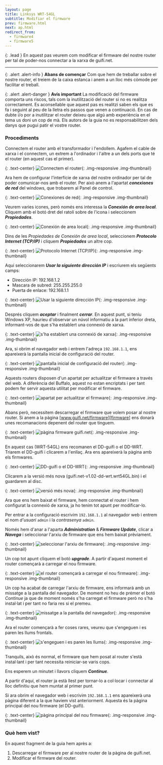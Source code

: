 ```yaml
---
layout: page
title: Linksys WRT-54GL
subtitle: Modifiar el firmware
prev: firmware.html
next: ap.html
redirect_from:
  - firmware4
  - firmware5
---
```


{: .lead }
En aquest pas veurem com modificar el firmware del nostre router per tal de poder-nos connectar a la xarxa de guifi.net.

---

{: .alert .alert-info }
**Abans de començar** Com que hem de treballar sobre el nostre router, el treiem de la caixa estanca i anem a un lloc més còmode per facilitar el treball.

{: .alert .alert-danger }
**Avís important** La modificació del firmware comporta uns riscos, tals com la inutilització del router si no es realitza correctament. Es aconsellable que aquest pas es realitzi saben els que es fa i seguint al peu de la lletra els passos que venen a continuació. En cas de dubte i/o por a inutilitzar el router deixeu que algú amb experiència en el tema us doni un cop de mà. Els autors de la guia no es responsabilitzen dels danys que pugui patir el vostre router.

### Procediments

Connectem el router amb el transformador i l'endollem. Agafem el cable de xarxa i el connectem, un extrem a l'ordinador i l'altre a un dels ports que té el router (en aquest cas el primer).

{: .text-center}
![Connectem el router](img/firmware/linksys-wrt-54gl/01.jpg "Connectem el router"){: .img-responsive .img-thumbnail}


Ara hem de configurar l'interfície de xarxa del nostre ordinador per tal de poder comunicar-nos amb el router. Per això anem a l'apartat ***conexiones de red*** del windows, que trobarem al Panel de control.

{: .text-center}
![Conexiones de red](img/firmware/linksys-wrt-54gl/02.jpg "Conexiones de red"){: .img-responsive .img-thumbnail}

Veurem varies icones, però només ens interessa la ***Conexión de area local***. Cliquem amb el botó dret del ratolí sobre de l'icona i seleccionem ***Propiedades***.

{: .text-center}
![Conexión de area local](img/firmware/linksys-wrt-54gl/03.jpg "Conexión de area local"){: .img-responsive .img-thumbnail}

Dins de les *Propiedades de Conexión de area local*, seleccionem ***Protocolo Internet (TCP/IP)*** i cliquem ***Propiedades*** un
altre cop.

{: .text-center}
![Protocolo Internet (TCP/IP)](img/firmware/linksys-wrt-54gl/04.jpg "Protocolo Internet (TCP/IP)"){: .img-responsive .img-thumbnail}

Aquí seleccionarem ***Usar la siguiente dirección IP*** i escriurem els següents camps:

- Dirección IP: 192.168.1.2
- Mascara de subred: 255.255.255.0
- Puerta de enlace: 192.168.1.1

{: .text-center}
![Usar la siguiente dirección IP](img/firmware/linksys-wrt-54gl/05.jpg "Usar la siguiente dirección IP"){: .img-responsive .img-thumbnail}


Després cliquem ***aceptar*** i finalment ***cerrar***. En aquest punt, si teniu Windows XP, hauríeu d'observar un núvol informatiu a la part inferior dreta, informant-vos de que s'ha establert una connexió de xarxa.

{: .text-center}
![s'ha establert una connexió de xarxa](img/firmware/linksys-wrt-54gl/06.jpg "s'ha establert una connexió de xarxa"){: .img-responsive .img-thumbnail}


Ara, si obrim el navegador web i entrem l'adreça `192.168.1.1`, ens apareixerà la pantalla inicial de configuració del router.

{: .text-center}
![pantalla inicial de configuració del router](img/firmware/linksys-wrt-54gl/07.jpg "pantalla inicial de configuració del router"){: .img-responsive .img-thumbnail}

Aquests routers disposen d'un apartat per actualitzar el firmware a través del web. A diferència del Buffalo, aquest no estan encriptats i per tant podem fer servir aquesta utilitat per modificar el firmware.

{: .text-center}
![apartat per actualitzar el firmware](img/firmware/linksys-wrt-54gl/08.jpg "apartat per actualitzar el firmware"){: .img-responsive .img-thumbnail}

Abans però, necessitem descarregar el firmware que volem posar al nostre router. Si anem a la pàgina [www.guifi.net/firmware][firmware] ens donarà unes recomanacions depenent del router que tinguem.

[firmware]: http://www.guifi.net/firmware "Pàgina d'informació dels firmwares"

{: .text-center}
![pàgina firmware guifi.net](img/firmware/linksys-wrt-54gl/09.jpg "pàgina firmware guifi.net"){: .img-responsive .img-thumbnail}

En aquest cas (WRT-54GL) ens recomanen el DD-guifi o el DD-WRT. Triarem el DD-guifi i clicarem a l'enllaç. Ara ens apareixerà la pàgina amb els firmwares.

{: .text-center}
![DD-guifi o el DD-WRT](img/firmware/linksys-wrt-54gl/10.jpg "DD-guifi o el DD-WRT"){: .img-responsive .img-thumbnail}

Clicarem a la versió més nova (guifi.net-v1.02-dd-wrt.wrt54GL.bin) i el guardarem al disc.

{: .text-center}
![versió més nova](img/firmware/linksys-wrt-54gl/11.jpg "versió més nova"){: .img-responsive .img-thumbnail}

Ara que ens hem baixat el firmware, hem connectat el router i hem configurat la connexió de xarxa, ja ho tenim tot apunt per modificar-lo.

Per entrar a la configuració escrivim `192.168.1.1` al navegador web i entrem el nom *d'usuari* `admin` i la *contrasenya* `admin`.

Només hem d'anar a l'aparta ***Administration*** & ***Firmware Update***, clicar a ***Navega*** i seleccionar l'arxiu de firmware
que ens hem baixat prèviament.

{: .text-center}
![seleccionar l'arxiu de firmware](img/firmware/linksys-wrt-54gl/12.jpg "seleccionar l'arxiu de firmware"){: .img-responsive .img-thumbnail}

Un cop tot apunt cliquem el botó ***upgrade***. A partir d'aquest moment el router començarà a carregar el nou firmware.

{: .text-center}
![el router començarà a carregar el nou firmware](img/firmware/linksys-wrt-54gl/13.jpg "el router començarà a carregar el nou firmware"){: .img-responsive .img-thumbnail}

Un cop ha acabat de carregar l'arxiu de firmware, ens informarà amb un missatge a la pantalla del navegador. De moment no heu de prémer el botó *Continue* ja que de moment només s'ha carregat el firmware però no s'ha instal·lat i per tant no faria res si el premeu.

{: .text-center}
![missatge a la pantalla del navegador](img/firmware/linksys-wrt-54gl/14.jpg "missatge a la pantalla del navegador"){: .img-responsive .img-thumbnail}

Ara el router començarà a fer coses rares, veureu que s'engeguen i es paren les llums frontals.

{: .text-center}
![s'engeguen i es paren les llums](img/firmware/linksys-wrt-54gl/15.jpg "s'engeguen i es paren les llums"){: .img-responsive .img-thumbnail}

Tranquils, això és normal, el firmware que hem posat al router s'està instal·lant i per tant necessita reiniciar-se varis cops.

Ens esperem un minutet i llavors cliquem ***Continue***.

A partir d'aquí, el router ja està llest per tornar-lo a col·locar i connectar al lloc definitiu que hem muntat al primer punt.

Si ara obrim el navegador web i escrivim `192.168.1.1` ens apareixerà una pàgina diferent a la que havíem vist anteriorment. Aquesta és la pàgina principal del nou firmware (el DD-guifi).

{: .text-center}
![pàgina principal del nou firmware](img/firmware/linksys-wrt-54gl/16.jpg "pàgina principal del nou firmware"){: .img-responsive .img-thumbnail}

### Què hem vist?

En aquest fragment de la guia hem après a:

1. Descarregar el firmware per al nostre router de la pàgina de guifi.net.
2. Modificar el firmware del router.

